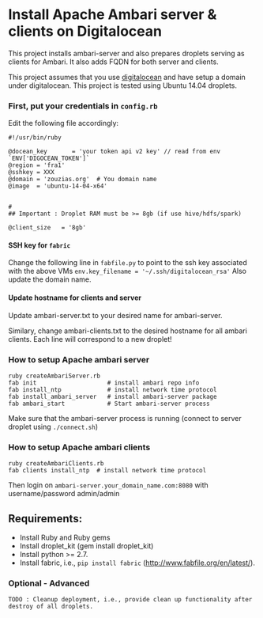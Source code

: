# Install Apache Ambari server & clients on Digitalocean

This project installs ambari-server and also prepares droplets serving as clients for Ambari. It also adds FQDN for both server and clients.

This project assumes that you use [digitalocean](https://www.digitalocean.com/) and have setup a domain under digitalocean. This project is tested using Ubuntu 14.04 droplets.

### First, put your credentials in `config.rb`

Edit the following file accordingly:

```
#!/usr/bin/ruby

@docean_key       = 'your token api v2 key' // read from env `ENV['DIGOCEAN_TOKEN']`
@region = 'fra1'
@sshkey = XXX
@domain = 'zouzias.org'  # You domain name
@image  = 'ubuntu-14-04-x64'


#
## Important : Droplet RAM must be >= 8gb (if use hive/hdfs/spark)

@client_size   = '8gb'

```

#### SSH key for `fabric`

Change the following line in `fabfile.py` to point to the ssh key associated with the above VMs
`env.key_filename = '~/.ssh/digitalocean_rsa'` Also update the domain name.

#### Update hostname for clients and server

Update ambari-server.txt to your desired name for ambari-server.

Similary, change ambari-clients.txt to the desired hostname for all ambari clients. Each line will correspond to a new droplet!

### How to setup Apache ambari server

```
ruby createAmbariServer.rb
fab init                    # install ambari repo info
fab install_ntp             # install network time protocol
fab install_ambari_server   # install ambari-server package
fab ambari_start            # Start ambari-server process
```
Make sure that the ambari-server process is running (connect to server droplet using `./connect.sh`)

### How to setup Apache ambari clients

```
ruby createAmbariClients.rb
fab clients install_ntp  # install network time protocol
```

Then login on `ambari-server.your_domain_name.com:8080` with username/password admin/admin

## Requirements:

* Install Ruby and Ruby gems
* Install droplet_kit (gem install droplet_kit)
* Install python >= 2.7.
* Install fabric, i.e., `pip install fabric` (http://www.fabfile.org/en/latest/).


### Optional - Advanced

```
TODO : Cleanup deployment, i.e., provide clean up functionality after destroy of all droplets.
```
